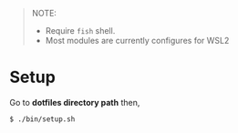 > NOTE:
>
> -   Require `fish` shell.
> -   Most modules are currently configures for WSL2

# Setup

Go to **dotfiles directory path** then,

```fish
$ ./bin/setup.sh
```
